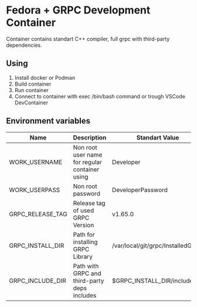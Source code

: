  # Fedora + GRPC Development Container
Container contains standart C++ compiler, full grpc with third-party dependencies.

## Using
1. Install docker or Podman
2. Build container
3. Run container
4. Connect to container with exec /bin/bash command or trough VSCode DevContainer

## Environment variables
| Name | Description | Standart Value |
|------|-------------|----------------|
| WORK_USERNAME | Non root user name for regular container using | Developer |
| WORK_USERPASS | Non root password | DeveloperPassword |
| GRPC_RELEASE_TAG | Release tag of used GRPC Version | v1.65.0 |
| GRPC_INSTALL_DIR | Path for installing GRPC Library | /var/local/git/grpc/InstalledGRPC |
| GRPC_INCLUDE_DIR | Path with GRPC and third-party deps includes | $GRPC_INSTALL_DIR/include |